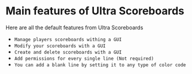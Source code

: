 # Main features of Ultra Scoreboards
Here are all the default features from Ultra Scoreboards
<br>

* `Manage players scoreboards withing a GUI`
* `Modify your scoreboards with a GUI`
* `Create and delete scoreboards with a GUI`
* `Add permissions for every single line (Not required)`
* `You can add a blank line by setting it to any type of color code`
